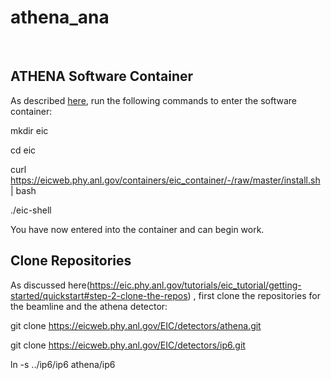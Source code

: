 # athena_ana
<br/>

ATHENA Software Container
-------------------------
As described [here](https://eic.phy.anl.gov/tutorials/eic_tutorial/getting-started/quickstart/#step-1-setup-the-eic-software-container-jug_xl), run the following commands to enter the software container:

mkdir eic

cd eic

curl https://eicweb.phy.anl.gov/containers/eic_container/-/raw/master/install.sh | bash

./eic-shell

You have now entered into the container and can begin work.
<br/>

Clone Repositories
------------------
As discussed here(https://eic.phy.anl.gov/tutorials/eic_tutorial/getting-started/quickstart#step-2-clone-the-repos) , first clone the repositories for the beamline and the athena detector: 

git clone https://eicweb.phy.anl.gov/EIC/detectors/athena.git

git clone https://eicweb.phy.anl.gov/EIC/detectors/ip6.git

ln -s ../ip6/ip6 athena/ip6
